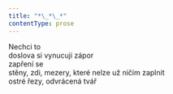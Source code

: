 ```yaml
---
title: "*\_*\_*"
contentType: prose
---
```


<section>

Nechci to  
doslova si vynucuji zápor  
zapření se  
stěny, zdi, mezery, které nelze už ničím zaplnit  
ostré řezy, odvrácená tvář

</section>
